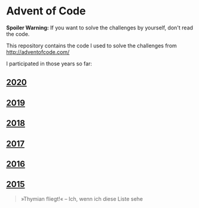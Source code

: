 Advent of Code
==============

**Spoiler Warning:** If you want to solve the challenges by yourself, don't read the code.

This repository contains the code I used to solve the challenges from http://adventofcode.com/

I participated in those years so far:

[2020](2020)
------------

[2019](2019)
------------

[2018](2018)
------------

[2017](2017)
------------

[2016](2016)
------------

[2015](2015)
------------


> »Thymian fliegt!« – Ich, wenn ich diese Liste sehe
